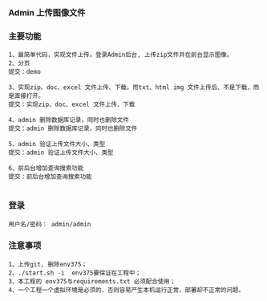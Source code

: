 ### Admin 上传图像文件                           

### 主要功能
```
1、最简单代码，实现文件上传。登录Admin后台, 上传zip文件并在前台显示图像。
2、分页
提交：demo

3、实现zip、doc、excel 文件上传、下载。而txt、html img 文件上传后、不是下载，而是直接打开。
提交：实现zip、doc、excel 文件上传、下载

4、admin 删除数据库记录，同时也删除文件
提交：admin 删除数据库记录，同时也删除文件
 
5、admin 验证上传文件大小、类型
提交：admin 验证上传文件大小、类型

6、前后台增加查询搜索功能
提交：前后台增加查询搜索功能


```

### 登录
```
用户名/密码： admin/admin    
```

### 注意事项 
```
1、上传git, 删除env375；     
2、./start.sh -i  env375要保证在工程中；    
3、本工程的 env375与requirements.txt 必须配合使用；   
4、一个工程一个虚拟环境是必须的，否则容易产生本机运行正常，部署却不正常的问题。   
```
